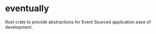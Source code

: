 # eventually

Rust crate to provide abstractions for Event Sourced application ease of development.
